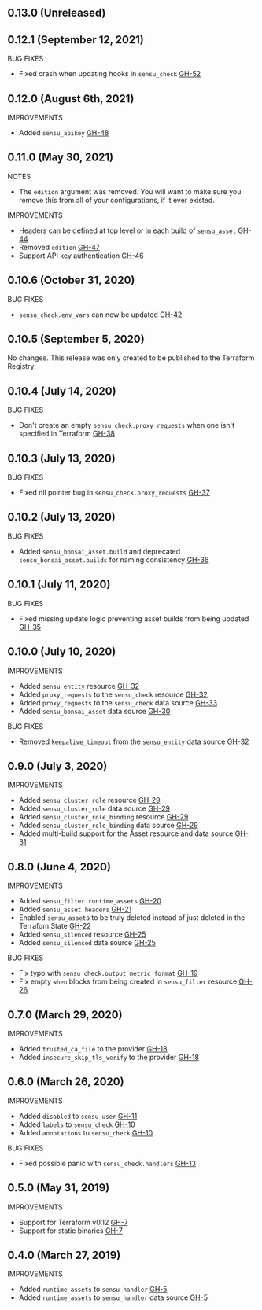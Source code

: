 ## 0.13.0 (Unreleased)

## 0.12.1 (September 12, 2021)

BUG FIXES

* Fixed crash when updating hooks in `sensu_check` [GH-52](https://github.com/jtopjian/terraform-provider-sensu/pull/52)

## 0.12.0 (August 6th, 2021)

IMPROVEMENTS

* Added `sensu_apikey` [GH-48](https://github.com/jtopjian/terraform-provider-sensu/pull/48)

## 0.11.0 (May 30, 2021)

NOTES

* The `edition` argument was removed. You will want to make sure you remove this from all of your configurations, if it ever existed.

IMPROVEMENTS

* Headers can be defined at top level or in each build of `sensu_asset` [GH-44](https://github.com/jtopjian/terraform-provider-sensu/pull/44)
* Removed `edition` [GH-47](https://github.com/jtopjian/terraform-provider-sensu/pull/47)
* Support API key authentication [GH-46](https://github.com/jtopjian/terraform-provider-sensu/pull/46)

## 0.10.6 (October 31, 2020)

BUG FIXES

* `sensu_check.env_vars` can now be updated [GH-42](https://github.com/jtopjian/terraform-provider-sensu/pull/42)

## 0.10.5 (September 5, 2020)

No changes. This release was only created to be published to the Terraform Registry.

## 0.10.4 (July 14, 2020)

BUG FIXES

* Don't create an empty `sensu_check.proxy_requests` when one isn't specified in Terraform [GH-38](https://github.com/jtopjian/terraform-provider-sensu/pull/38)

## 0.10.3 (July 13, 2020)

BUG FIXES

* Fixed nil pointer bug in `sensu_check.proxy_requests` [GH-37](https://github.com/jtopjian/terraform-provider-sensu/pull/37)

## 0.10.2 (July 13, 2020)

BUG FIXES

* Added `sensu_bonsai_asset.build` and deprecated `sensu_bonsai_asset.builds` for naming consistency [GH-36](https://github.com/jtopjian/terraform-provider-sensu/pull/36)


## 0.10.1 (July 11, 2020)

BUG FIXES

* Fixed missing update logic preventing asset builds from being updated [GH-35](https://github.com/jtopjian/terraform-provider-sensu/pull/35)

## 0.10.0 (July 10, 2020)

IMPROVEMENTS

* Added `sensu_entity` resource [GH-32](https://github.com/jtopjian/terraform-provider-sensu/pull/32)
* Added `proxy_requests` to the `sensu_check` resource [GH-32](https://github.com/jtopjian/terraform-provider-sensu/pull/32)
* Added `proxy_requests` to the `sensu_check` data source [GH-33](https://github.com/jtopjian/terraform-provider-sensu/pull/33)
* Added `sensu_bonsai_asset` data source [GH-30](https://github.com/jtopjian/terraform-provider-sensu/pull/30)

BUG FIXES

* Removed `keepalive_timeout` from the `sensu_entity` data source [GH-32](https://github.com/jtopjian/terraform-provider-sensu/pull/32)


## 0.9.0 (July 3, 2020)

IMPROVEMENTS

* Added `sensu_cluster_role` resource [GH-29](https://github.com/jtopjian/terraform-provider-sensu/pull/29)
* Added `sensu_cluster_role` data source [GH-29](https://github.com/jtopjian/terraform-provider-sensu/pull/29)
* Added `sensu_cluster_role_binding` resource [GH-29](https://github.com/jtopjian/terraform-provider-sensu/pull/29)
* Added `sensu_cluster_role_binding` data source [GH-29](https://github.com/jtopjian/terraform-provider-sensu/pull/29)
* Added multi-build support for the Asset resource and data source [GH-31](https://github.com/jtopjian/terraform-provider-sensu/pull/31)

## 0.8.0 (June 4, 2020)

IMPROVEMENTS

* Added `sensu_filter.runtime_assets` [GH-20](https://github.com/jtopjian/terraform-provider-sensu/pull/20)
* Added `sensu_asset.headers` [GH-21](https://github.com/jtopjian/terraform-provider-sensu/pull/21)
* Enabled `sensu_asset`s to be truly deleted instead of just deleted in the Terrafom State [GH-22](https://github.com/jtopjian/terraform-provider-sensu/pull/22)
* Added `sensu_silenced` resource [GH-25](https://github.com/jtopjian/terraform-provider-sensu/pull/25)
* Added `sensu_silenced` data source [GH-25](https://github.com/jtopjian/terraform-provider-sensu/pull/25)

BUG FIXES

* Fix typo with `sensu_check.output_metric_format` [GH-19](https://github.com/jtopjian/terraform-provider-sensu/pull/19)
* Fix empty `when` blocks from being created in `sensu_filter` resource [GH-26](https://github.com/jtopjian/terraform-provider-sensu/pull/26)

## 0.7.0 (March 29, 2020)

IMPROVEMENTS

* Added `trusted_ca_file` to the provider [GH-18](https://github.com/jtopjian/terraform-provider-sensu/pull/18)
* Added `insecure_skip_tls_verify` to the provider [GH-18](https://github.com/jtopjian/terraform-provider-sensu/pull/18)

## 0.6.0 (March 26, 2020)

IMPROVEMENTS

* Added `disabled` to `sensu_user` [GH-11](https://github.com/jtopjian/terraform-provider-sensu/pull/11)
* Added `labels` to `sensu_check` [GH-10](https://github.com/jtopjian/terraform-provider-sensu/pull/10)
* Added `annotations` to `sensu_check` [GH-10](https://github.com/jtopjian/terraform-provider-sensu/pull/10)

BUG FIXES

* Fixed possible panic with `sensu_check.handlers` [GH-13](https://github.com/jtopjian/terraform-provider-sensu/pull/13)

## 0.5.0 (May 31, 2019)

IMPROVEMENTS

* Support for Terraform v0.12 [GH-7](https://github.com/jtopjian/terraform-provider-sensu/pull/7)
* Support for static binaries [GH-7](https://github.com/jtopjian/terraform-provider-sensu/pull/7)

## 0.4.0 (March 27, 2019)

IMPROVEMENTS

* Added `runtime_assets` to `sensu_handler` [GH-5](https://github.com/jtopjian/terraform-provider-sensu/pull/5)
* Added `runtime_assets` to `sensu_handler` data source [GH-5](https://github.com/jtopjian/terraform-provider-sensu/pull/5)
